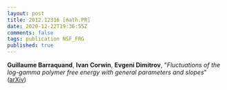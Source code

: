 ```yaml
---
layout: post
title: 2012.12316 [math.PR]
date: 2020-12-22T19:36:55Z
comments: false
tags: publication NSF_FRG
published: true
---
```


<b>Guillaume Barraquand</b>, <b>Ivan Corwin</b>, <b>Evgeni Dimitrov</b>, "<i>Fluctuations of the log-gamma polymer free energy with general  parameters and slopes</i>" ([arXiv](http://arxiv.org/abs/2012.12316v1))
